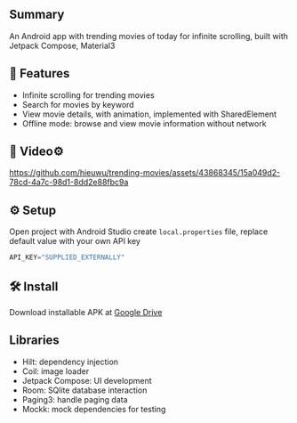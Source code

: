 ## Summary
An Android app with trending movies of today for infinite scrolling, built with Jetpack Compose, Material3

## 🎯 Features
- Infinite scrolling for trending movies
- Search for movies by keyword
- View movie details, with animation, implemented with SharedElement
- Offline mode: browse and view movie information without network

## 🎥 Video⚙
https://github.com/hieuwu/trending-movies/assets/43868345/15a049d2-78cd-4a7c-98d1-8dd2e88fbc9a

## ⚙️ Setup
Open project with Android Studio create `local.properties` file, replace default value with your own API key
```kotlin
API_KEY="SUPPLIED_EXTERNALLY"
```
## 🛠️ Install
Download installable APK at [Google Drive](https://drive.google.com/drive/folders/18tDZ5I6Hj7geDPPjsrOFbPBTopowZKEh?usp=sharing)

## Libraries
- Hilt: dependency injection
- Coil: image loader
- Jetpack Compose: UI development
- Room: SQlite database interaction
- Paging3: handle paging data
- Mockk: mock dependencies for testing
